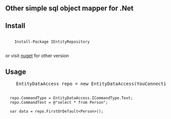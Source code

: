 <h2>
     Other simple sql object mapper for .Net
</h2>

<h2>
     Install
  
</h2>
<code>
    Install-Package IEntityRepository
  </code>
  </ br>
  <p>or visit <a href="https://www.nuget.org/packages/IEntityRepository/">nuget</a> for other version</p>
<h2>
     Usage
</h2>
<div class="highlight highlight-source-cs">
  <pre>
    EntityDataAccess repo = new EntityDataAccess(YouConnectionString);
      
      repo.CommandType = EntityDataAccess.ICommandType.Text;
      repo.CommandText = @"select * from Person";
      
      var data = repo.FirstOrDefault<Person>();
  </pre>
 </div>
